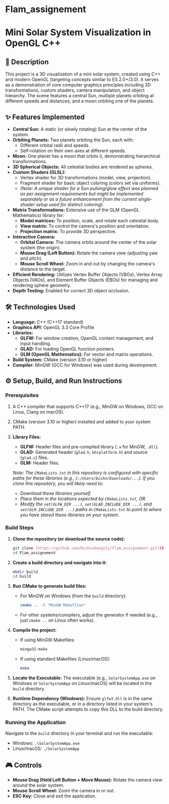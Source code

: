 # Flam_assignement
# Mini Solar System Visualization in OpenGL C++

## 🚀 Description

This project is a 3D visualization of a mini solar system, created using C++ and modern OpenGL (targeting concepts similar to ES 2.0+/3.0). It serves as a demonstration of core computer graphics principles including 3D transformations, custom shaders, camera manipulation, and object hierarchy. The scene features a central Sun, multiple planets orbiting at different speeds and distances, and a moon orbiting one of the planets.

## ✨ Features Implemented

* **Central Sun:** A static (or slowly rotating) Sun at the center of the system.
* **Orbiting Planets:** Two planets orbiting the Sun, each with:
    * Different orbital radii and speeds.
    * Self-rotation on their own axes at different speeds.
* **Moon:** One planet has a moon that orbits it, demonstrating hierarchical transformations.
* **3D Spherical Objects:** All celestial bodies are rendered as spheres.
* **Custom Shaders (GLSL):**
    * Vertex shader for 3D transformations (model, view, projection).
    * Fragment shader for basic object coloring (colors set via uniforms).
    * *(Note: A unique shader for a Sun pulsing/glow effect was planned as per assignment requirements but might be implemented separately or as a future enhancement from the current single-shader setup used for distinct coloring).*
* **Matrix Transformations:** Extensive use of the GLM (OpenGL Mathematics) library for:
    * **Model matrices:** To position, scale, and rotate each celestial body.
    * **View matrix:** To control the camera's position and orientation.
    * **Projection matrix:** To provide 3D perspective.
* **Interactive Camera:**
    * **Orbital Camera:** The camera orbits around the center of the solar system (the origin).
    * **Mouse Drag (Left Button):** Rotate the camera view (adjusting yaw and pitch).
    * **Mouse Scroll Wheel:** Zoom in and out by changing the camera's distance to the target.
* **Efficient Rendering:** Utilizes Vertex Buffer Objects (VBOs), Vertex Array Objects (VAOs), and Element Buffer Objects (EBOs) for managing and rendering sphere geometry.
* **Depth Testing:** Enabled for correct 3D object occlusion.

## 🛠️ Technologies Used

* **Language:** C++ (C++17 standard)
* **Graphics API:** OpenGL 3.3 Core Profile
* **Libraries:**
    * **GLFW:** For window creation, OpenGL context management, and input handling.
    * **GLAD:** For loading OpenGL function pointers.
    * **GLM (OpenGL Mathematics):** For vector and matrix operations.
* **Build System:** CMake (version 3.10 or higher)
* **Compiler:** MinGW (GCC for Windows) was used during development.

## ⚙️ Setup, Build, and Run Instructions

### Prerequisites

1.  A C++ compiler that supports C++17 (e.g., MinGW on Windows, GCC on Linux, Clang on macOS).
2.  CMake (version 3.10 or higher) installed and added to your system PATH.
3.  **Library Files:**
    * **GLFW:** Header files and pre-compiled library (`.a` for MinGW, `.dll`).
    * **GLAD:** Generated header (`glad.h`, `khrplatform.h`) and source (`glad.c`) files.
    * **GLM:** Header files.

    *Note: The `CMakeLists.txt` in this repository is configured with specific paths for these libraries (e.g., `C:/Users/bishn/Downloads/...`). If you clone this repository, you will likely need to:*
    * *Download these libraries yourself.*
    * *Place them in the locations expected by `CMakeLists.txt`, OR*
    * *Modify the `set(GLFW_DIR ...)`, `set(GLAD_INCLUDE_DIR ...)`, and `set(GLM_INCLUDE_DIR ...)` paths in `CMakeLists.txt` to point to where you have stored these libraries on your system.*

### Build Steps

1.  **Clone the repository (or download the source code):**
    ```bash
    git clone [https://github.com/BishnuGanguly/Flam_assignement.git](https://github.com/BishnuGanguly/Flam_assignement.git)
    cd Flam_assignement
    ```

2.  **Create a build directory and navigate into it:**
    ```bash
    mkdir build
    cd build
    ```

3.  **Run CMake to generate build files:**
    * For MinGW on Windows (from the `build` directory):
        ```bash
        cmake .. -G "MinGW Makefiles"
        ```
    * For other systems/compilers, adjust the generator if needed (e.g., just `cmake ..` on Linux often works).

4.  **Compile the project:**
    * If using MinGW Makefiles:
        ```bash
        mingw32-make
        ```
    * If using standard Makefiles (Linux/macOS):
        ```bash
        make
        ```

5.  **Locate the Executable:**
    The executable (e.g., `SolarSystemApp.exe` on Windows or `SolarSystemApp` on Linux/macOS) will be located in the `build` directory.

6.  **Runtime Dependency (Windows):**
    Ensure `glfw3.dll` is in the same directory as the executable, or in a directory listed in your system's PATH. The CMake script attempts to copy this DLL to the build directory.

### Running the Application

Navigate to the `build` directory in your terminal and run the executable:
* Windows: `.\SolarSystemApp.exe`
* Linux/macOS: `./SolarSystemApp`

## 🎮 Controls

* **Mouse Drag (Hold Left Button + Move Mouse):** Rotate the camera view around the solar system.
* **Mouse Scroll Wheel:** Zoom the camera in or out.
* **ESC Key:** Close and exit the application.
